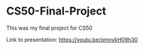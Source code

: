 # CS50-Final-Project
This was my final project for CS50

Link to presentation: https://youtu.be/qmnykH09h30
